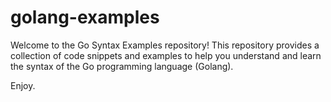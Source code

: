 # golang-examples



Welcome to the Go Syntax Examples repository! This repository provides a collection of code snippets and examples to help you understand and learn the syntax of the Go programming language (Golang).

Enjoy.
